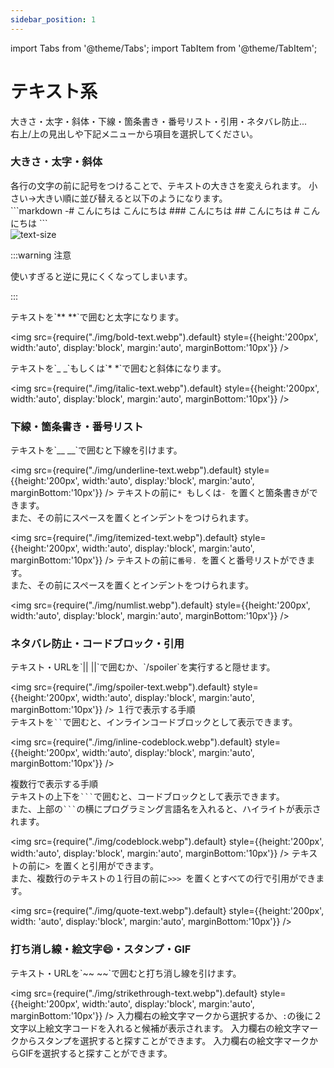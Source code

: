 ```yaml
---
sidebar_position: 1
---
```


import Tabs from '@theme/Tabs';
import TabItem from '@theme/TabItem';

# テキスト系

大きさ・太字・斜体・下線・箇条書き・番号リスト・引用・ネタバレ防止...   
右上/上の見出しや下記メニューから項目を選択してください。

### 大きさ・太字・斜体

<Tabs>
  <TabItem value="none" label="">
  </TabItem>
  <TabItem value="size" label="大きさ">
各行の文字の前に記号をつけることで、テキストの大きさを変えられます。   
小さい→大きい順に並び替えると以下のようになります。

<div style={{ display: 'flex', alignItems: 'center', justifyContent: 'center' }}>
  <div style={{ 
    borderRight: '2px solid #000', 
    paddingRight: '10px', 
    marginRight: '10px', 
    marginTop: '20px'
  }}>
    ```markdown
    -# こんにちは  
    こんにちは  
    ### こんにちは  
    ## こんにちは  
    # こんにちは  
    ```
  </div>
  <img 
    src={require("./img/text-size.webp").default} 
    alt="text-size" 
    style={{ transform: 'scale(0.95)' }} 
  />
</div>

:::warning 注意

使いすぎると逆に見にくくなってしまいます。

:::
  </TabItem>

  <TabItem value="bold" label="太字">
テキストを`** **`で囲むと太字になります。

<img src={require("./img/bold-text.webp").default}
     style={{height:'200px', width:'auto', display:'block', margin:'auto', marginBottom:'10px'}} />
  </TabItem>

  <TabItem value="italic" label="斜体">
テキストを`_ _`もしくは`* *`で囲むと斜体になります。

<img src={require("./img/italic-text.webp").default}
     style={{height:'200px', width:'auto', display:'block', margin:'auto', marginBottom:'10px'}} />
  </TabItem>
</Tabs>

### 下線・箇条書き・番号リスト

<Tabs>
  <TabItem value="none" label="">
  </TabItem>
  <TabItem value="underline" label="下線">
テキストを`__ __`で囲むと下線を引けます。

<img src={require("./img/underline-text.webp").default}
     style={{height:'200px', width:'auto', display:'block', margin:'auto', marginBottom:'10px'}} />
  </TabItem>
  <TabItem value="itemlized" label="箇条書き">
テキストの前に`* `もしくは`- `を置くと箇条書きができます。   
また、その前にスペースを置くとインデントをつけられます。

<img src={require("./img/itemized-text.webp").default}
     style={{height:'200px', width:'auto', display:'block', margin:'auto', marginBottom:'10px'}} />
  </TabItem>
  <TabItem value="number" label="番号リスト">
テキストの前に`番号. `を置くと番号リストができます。   
また、その前にスペースを置くとインデントをつけられます。

<img src={require("./img/numlist.webp").default}
     style={{height:'200px', width:'auto', display:'block', margin:'auto', marginBottom:'10px'}} />
  </TabItem>
</Tabs>

### ネタバレ防止・コードブロック・引用

<Tabs>
  <TabItem value="none" label="">
  </TabItem>
  <TabItem value="spoiler" label="ネタバレ防止">
テキスト・URLを`|| ||`で囲むか、`/spoiler`を実行すると隠せます。

<img src={require("./img/spoiler-text.webp").default}
     style={{height:'200px', width:'auto', display:'block', margin:'auto', marginBottom:'10px'}} />
  </TabItem>
  <TabItem value="codeblock" label="コードブロック">
１行で表示する手順   
テキストを` `` `で囲むと、インラインコードブロックとして表示できます。

<img src={require("./img/inline-codeblock.webp").default}
     style={{height:'200px', width:'auto', display:'block', margin:'auto', marginBottom:'10px'}} />

複数行で表示する手順   
テキストの上下を` ``` `で囲むと、コードブロックとして表示できます。   
また、上部の` ``` `の横にプログラミング言語名を入れると、ハイライトが表示されます。

<img src={require("./img/codeblock.webp").default}
     style={{height:'200px', width:'auto', display:'block', margin:'auto', marginBottom:'10px'}} />
  </TabItem>
  <TabItem value="quote" label="引用">
テキストの前に`> `を置くと引用ができます。   
また、複数行のテキストの１行目の前に`>>> `を置くとすべての行で引用ができます。

<img src={require("./img/quote-text.webp").default}
     style={{height:'200px', width: 'auto', display:'block', margin:'auto', marginBottom:'10px'}} />
  </TabItem>
</Tabs>

### 打ち消し線・絵文字😄・スタンプ・GIF

<Tabs>
  <TabItem value="none" label="">
  </TabItem>
  <TabItem value="strikethrough" label="打ち消し線">
テキスト・URLを`~~ ~~`で囲むと打ち消し線を引けます。

<img src={require("./img/strikethrough-text.webp").default}
     style={{height:'200px', width:'auto', display:'block', margin:'auto', marginBottom:'10px'}} />
  </TabItem>
  <TabItem value="emoji" label="絵文字😄">
入力欄右の絵文字マークから選択するか、`:`の後に２文字以上絵文字コードを入れると候補が表示されます。
  </TabItem>
  <TabItem value="stamp" label="スタンプ">
入力欄右の絵文字マークからスタンプを選択すると探すことができます。
  </TabItem>
  <TabItem value="gif" label="GIF">
入力欄右の絵文字マークからGIFを選択すると探すことができます。
  </TabItem>
</Tabs>
